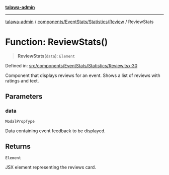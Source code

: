 [**talawa-admin**](../../../../../README.md)

***

[talawa-admin](../../../../../README.md) / [components/EventStats/Statistics/Review](../README.md) / ReviewStats

# Function: ReviewStats()

> **ReviewStats**(`data`): `Element`

Defined in: [src/components/EventStats/Statistics/Review.tsx:30](https://github.com/gautam-divyanshu/talawa-admin/blob/334f0f7773e45df65600a1da08d00c41806347e4/src/components/EventStats/Statistics/Review.tsx#L30)

Component that displays reviews for an event.
Shows a list of reviews with ratings and text.

## Parameters

### data

`ModalPropType`

Data containing event feedback to be displayed.

## Returns

`Element`

JSX element representing the reviews card.

